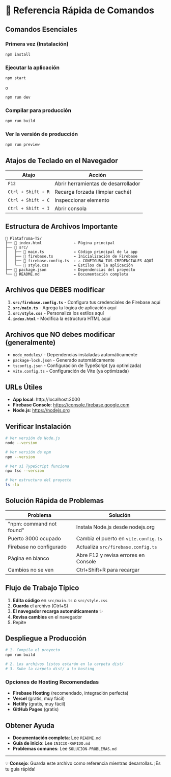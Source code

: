 # 📝 Referencia Rápida de Comandos

## Comandos Esenciales

### Primera vez (Instalación)
```bash
npm install
```

### Ejecutar la aplicación
```bash
npm start
```
o
```bash
npm run dev
```

### Compilar para producción
```bash
npm run build
```

### Ver la versión de producción
```bash
npm run preview
```

## Atajos de Teclado en el Navegador

| Atajo | Acción |
|-------|--------|
| `F12` | Abrir herramientas de desarrollador |
| `Ctrl + Shift + R` | Recarga forzada (limpiar caché) |
| `Ctrl + Shift + C` | Inspeccionar elemento |
| `Ctrl + Shift + I` | Abrir consola |

## Estructura de Archivos Importante

```
📁 Platafroma-TS/
├── 📄 index.html              ← Página principal
├── 📁 src/
│   ├── 📄 main.ts             ← Código principal de la app
│   ├── 📄 firebase.ts         ← Inicialización de Firebase
│   ├── 📄 firebase.config.ts  ← ⚠️ CONFIGURA TUS CREDENCIALES AQUÍ
│   └── 📄 style.css           ← Estilos de la aplicación
├── 📄 package.json            ← Dependencias del proyecto
└── 📄 README.md               ← Documentación completa
```

## Archivos que DEBES modificar

1. **`src/firebase.config.ts`** - Configura tus credenciales de Firebase aquí
2. **`src/main.ts`** - Agrega tu lógica de aplicación aquí
3. **`src/style.css`** - Personaliza los estilos aquí
4. **`index.html`** - Modifica la estructura HTML aquí

## Archivos que NO debes modificar (generalmente)

- `node_modules/` - Dependencias instaladas automáticamente
- `package-lock.json` - Generado automáticamente
- `tsconfig.json` - Configuración de TypeScript (ya optimizada)
- `vite.config.ts` - Configuración de Vite (ya optimizada)

## URLs Útiles

- **App local**: http://localhost:3000
- **Firebase Console**: https://console.firebase.google.com
- **Node.js**: https://nodejs.org

## Verificar Instalación

```bash
# Ver versión de Node.js
node --version

# Ver versión de npm
npm --version

# Ver si TypeScript funciona
npx tsc --version

# Ver estructura del proyecto
ls -la
```

## Solución Rápida de Problemas

| Problema | Solución |
|----------|----------|
| "npm: command not found" | Instala Node.js desde nodejs.org |
| Puerto 3000 ocupado | Cambia el puerto en `vite.config.ts` |
| Firebase no configurado | Actualiza `src/firebase.config.ts` |
| Página en blanco | Abre F12 y revisa errores en Console |
| Cambios no se ven | Ctrl+Shift+R para recargar |

## Flujo de Trabajo Típico

1. **Edita código** en `src/main.ts` o `src/style.css`
2. **Guarda** el archivo (Ctrl+S)
3. **El navegador recarga automáticamente** ✨
4. **Revisa cambios** en el navegador
5. Repite

## Despliegue a Producción

```bash
# 1. Compila el proyecto
npm run build

# 2. Los archivos listos estarán en la carpeta dist/
# 3. Sube la carpeta dist/ a tu hosting
```

### Opciones de Hosting Recomendadas
- **Firebase Hosting** (recomendado, integración perfecta)
- **Vercel** (gratis, muy fácil)
- **Netlify** (gratis, muy fácil)
- **GitHub Pages** (gratis)

## Obtener Ayuda

- **Documentación completa**: Lee `README.md`
- **Guía de inicio**: Lee `INICIO-RAPIDO.md`
- **Problemas comunes**: Lee `SOLUCION-PROBLEMAS.md`

---

💡 **Consejo**: Guarda este archivo como referencia mientras desarrollas. ¡Es tu guía rápida!
